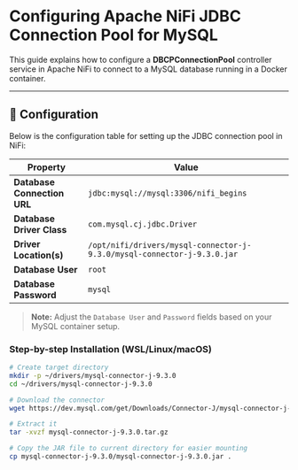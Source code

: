# Configuring Apache NiFi JDBC Connection Pool for MySQL

This guide explains how to configure a **DBCPConnectionPool** controller service in Apache NiFi to connect to a MySQL database running in a Docker container.

---

## 🔧 Configuration

Below is the configuration table for setting up the JDBC connection pool in NiFi:

| Property                      | Value                                                                                  |
|------------------------------|----------------------------------------------------------------------------------------|
| **Database Connection URL**  | `jdbc:mysql://mysql:3306/nifi_begins`                                                 |
| **Database Driver Class**    | `com.mysql.cj.jdbc.Driver`                                                            |
| **Driver Location(s)**       | `/opt/nifi/drivers/mysql-connector-j-9.3.0/mysql-connector-j-9.3.0.jar`               |
| **Database User**            | `root`                                                                                 |
| **Database Password**        | `mysql`                                                                                |

> **Note:** Adjust the `Database User` and `Password` fields based on your MySQL container setup.

### Step-by-step Installation (WSL/Linux/macOS)

```bash
# Create target directory
mkdir -p ~/drivers/mysql-connector-j-9.3.0
cd ~/drivers/mysql-connector-j-9.3.0

# Download the connector
wget https://dev.mysql.com/get/Downloads/Connector-J/mysql-connector-j-9.3.0.tar.gz

# Extract it
tar -xvzf mysql-connector-j-9.3.0.tar.gz

# Copy the JAR file to current directory for easier mounting
cp mysql-connector-j-9.3.0/mysql-connector-j-9.3.0.jar .